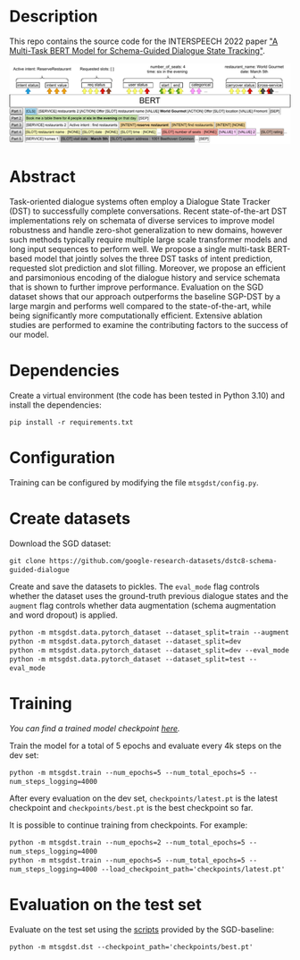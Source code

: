# Description

This repo contains the source code for the INTERSPEECH 2022 paper ["A Multi-Task BERT Model for Schema-Guided Dialogue State Tracking"](https://arxiv.org/abs/2207.00828).

![](model.png)

# Abstract

Task-oriented dialogue systems often employ a Dialogue State
Tracker (DST) to successfully complete conversations. Recent
state-of-the-art DST implementations rely on schemata of diverse services to improve model robustness and handle
zero-shot generalization to new domains, however such methods typically require multiple large scale transformer models
and long input sequences to perform well. We propose a single multi-task BERT-based model that jointly solves the three
DST tasks of intent prediction, requested slot prediction and
slot filling. Moreover, we propose an efficient and parsimonious encoding of the dialogue history and service schemata
that is shown to further improve performance. Evaluation on
the SGD dataset shows that our approach outperforms the baseline SGP-DST by a large margin and performs well compared
to the state-of-the-art, while being significantly more computationally efficient. Extensive ablation studies are performed to
examine the contributing factors to the success of our model.

# Dependencies

Create a virtual environment (the code has been tested in Python 3.10) and install the dependencies:

```
pip install -r requirements.txt
```

# Configuration

Training can be configured by modifying the file `mtsgdst/config.py`.

# Create datasets

Download the SGD dataset:
```
git clone https://github.com/google-research-datasets/dstc8-schema-guided-dialogue
```

Create and save the datasets to pickles.
The `eval_mode` flag controls whether the dataset uses the ground-truth previous dialogue states and the `augment` flag controls whether data augmentation (schema augmentation and word dropout) is applied.

```
python -m mtsgdst.data.pytorch_dataset --dataset_split=train --augment
python -m mtsgdst.data.pytorch_dataset --dataset_split=dev
python -m mtsgdst.data.pytorch_dataset --dataset_split=dev --eval_mode
python -m mtsgdst.data.pytorch_dataset --dataset_split=test --eval_mode
```

# Training

*You can find a trained model checkpoint [here](https://huggingface.co/lefteris12/multitask-schema-guided-dst).*

Train the model for a total of 5 epochs and evaluate every 4k steps on the dev set:

```
python -m mtsgdst.train --num_epochs=5 --num_total_epochs=5 --num_steps_logging=4000
```

After every evaluation on the dev set, `checkpoints/latest.pt` is the latest checkpoint and `checkpoints/best.pt` is the best checkpoint so far.
   
It is possible to continue training from checkpoints.
For example:

```
python -m mtsgdst.train --num_epochs=2 --num_total_epochs=5 --num_steps_logging=4000
python -m mtsgdst.train --num_epochs=5 --num_total_epochs=5 --num_steps_logging=4000 --load_checkpoint_path='checkpoints/latest.pt'
```

# Evaluation on the test set

Evaluate on the test set using the [scripts](https://github.com/google-research/google-research/tree/master/schema_guided_dst) provided by the SGD-baseline:
```
python -m mtsgdst.dst --checkpoint_path='checkpoints/best.pt'
```
